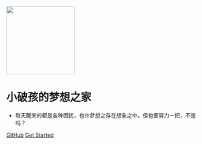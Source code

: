 <img width="180px" src="https://xiaopohai-1254153894.cos.ap-chengdu.myqcloud.com/xiaopohai-blog/LogoMakr_1J56bI.png">

# 小破孩的梦想之家

- 每天醒来的都是各种困扰，也许梦想之存在想象之中，但也要努力一把，不是吗？


[GitHub](https://github.com/miqi1992)
[Get Started](README.md)
